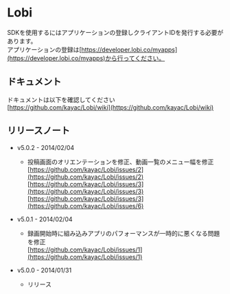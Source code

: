 Lobi
====

SDKを使用するにはアプリケーションの登録しクライアントIDを発行する必要があります。  
アプリケーションの登録は[https://developer.lobi.co/myapps](https://developer.lobi.co/myapps)から行ってください。


ドキュメント
-----------

ドキュメントは以下を確認してください  
[https://github.com/kayac/Lobi/wiki](https://github.com/kayac/Lobi/wiki)

リリースノート
----------------------------
- v5.0.2 - 2014/02/04
	- 投稿画面のオリエンテーションを修正、動画一覧のメニュー幅を修正
	[https://github.com/kayac/Lobi/issues/2](https://github.com/kayac/Lobi/issues/2)
	[https://github.com/kayac/Lobi/issues/3](https://github.com/kayac/Lobi/issues/3)
	[https://github.com/kayac/Lobi/issues/3](https://github.com/kayac/Lobi/issues/6)
- v5.0.1 - 2014/02/04
    - 録画開始時に組み込みアプリのパフォーマンスが一時的に悪くなる問題を修正  
      [https://github.com/kayac/Lobi/issues/1](https://github.com/kayac/Lobi/issues/1)

- v5.0.0 - 2014/01/31
    - リリース
